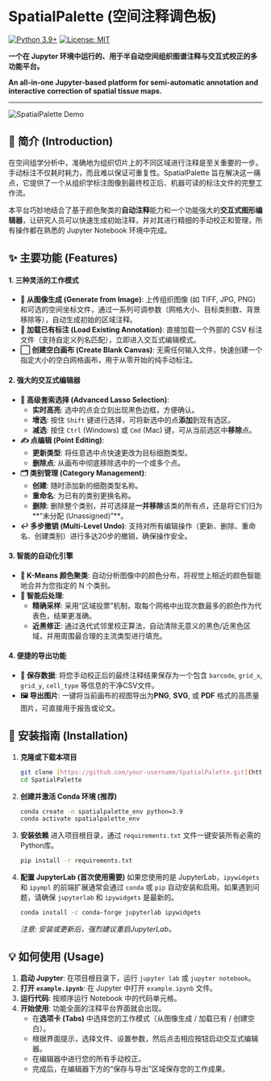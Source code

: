 # SpatialPalette (空间注释调色板)

[![Python 3.9+](https://img.shields.io/badge/python-3.9+-blue.svg)](https://www.python.org/downloads/)
[![License: MIT](https://img.shields.io/badge/License-MIT-yellow.svg)](https://opensource.org/licenses/MIT)

**一个在 Jupyter 环境中运行的、用于半自动空间组织图谱注释与交互式校正的多功能平台。**

**An all-in-one Jupyter-based platform for semi-automatic annotation and interactive correction of spatial tissue maps.**

---
![SpatialPalette Demo](docs/app.gif)

## 📖 简介 (Introduction)

在空间组学分析中，准确地为组织切片上的不同区域进行注释是至关重要的一步。手动标注不仅耗时耗力，而且难以保证可重复性。SpatialPalette 旨在解决这一痛点，它提供了一个从组织学标注图像到最终校正后、机器可读的标注文件的完整工作流。

本平台巧妙地结合了基于颜色聚类的**自动注释**能力和一个功能强大的**交互式图形编辑器**，让研究人员可以快速生成初始注释，并对其进行精细的手动校正和管理，所有操作都在熟悉的 Jupyter Notebook 环境中完成。

## ✨ 主要功能 (Features)

#### 1. 三种灵活的工作模式
- **🎨 从图像生成 (Generate from Image)**: 上传组织图像 (如 TIFF, JPG, PNG) 和可选的空间坐标文件，通过一系列可调参数（网格大小、目标类别数、背景移除等），自动生成初始的区域注释。
- **📂 加载已有标注 (Load Existing Annotation)**: 直接加载一个外部的 CSV 标注文件（支持自定义列名匹配），立即进入交互式编辑模式。
- **⬜ 创建空白画布 (Create Blank Canvas)**: 无需任何输入文件，快速创建一个指定大小的空白网格画布，用于从零开始的纯手动标注。

#### 2. 强大的交互式编辑器
- **🎯 高级套索选择 (Advanced Lasso Selection)**:
  - **实时高亮**: 选中的点会立刻出现黑色边框，方便确认。
  - **增选**: 按住 `Shift` 键进行选择，可将新选中的点**添加**到现有选区。
  - **减选**: 按住 `Ctrl` (Windows) 或 `Cmd` (Mac) 键，可从当前选区中**移除**点。
- **✍️ 点编辑 (Point Editing)**:
  - **更新类型**: 将任意选中点快速更改为目标细胞类型。
  - **删除点**: 从画布中彻底移除选中的一个或多个点。
- **🗂️ 类别管理 (Category Management)**:
  - **创建**: 随时添加新的细胞类型名称。
  - **重命名**: 为已有的类别更换名称。
  - **删除**: 删除整个类别，并可选择是**一并移除**该类的所有点，还是将它们归为**“未分配 (Unassigned)”**。
- **↩️ 多步撤销 (Multi-Level Undo)**: 支持对所有编辑操作（更新、删除、重命名、创建类别）进行多达20步的撤销，确保操作安全。

#### 3. 智能的自动化引擎
- **🤖 K-Means 颜色聚类**: 自动分析图像中的颜色分布，将视觉上相近的颜色智能地合并为您指定的 N 个类别。
- **🧹 智能后处理**:
    - **精确采样**: 采用“区域投票”机制，取每个网格中出现次数最多的颜色作为代表色，结果更准确。
    - **近黑修正**: 通过迭代式邻里校正算法，自动清除无意义的黑色/近黑色区域，并用周围最合理的主流类型进行填充。

#### 4. 便捷的导出功能
- **💾 保存数据**: 将您手动校正后的最终注释结果保存为一个包含 `barcode`, `grid_x`, `grid_y`, `cell_type` 等信息的干净CSV文件。
- **🖼️ 导出图片**: 一键将当前画布的视图导出为**PNG**, **SVG**, 或 **PDF** 格式的高质量图片，可直接用于报告或论文。

## 🚀 安装指南 (Installation)

1.  **克隆或下载本项目**
    ```bash
    git clone [https://github.com/your-username/SpatialPalette.git](https://github.com/yinboliu-git/SpatialPalette)
    cd SpatialPalette
    ```

2.  **创建并激活 Conda 环境 (推荐)**
    ```bash
    conda create -n spatialpalette_env python=3.9
    conda activate spatialpalette_env
    ```

3.  **安装依赖**
    进入项目根目录，通过 `requirements.txt` 文件一键安装所有必需的Python库。
    ```bash
    pip install -r requirements.txt
    ```

4.  **配置 JupyterLab (首次使用需要)**
    如果您使用的是 JupyterLab，`ipywidgets` 和 `ipympl` 的前端扩展通常会通过 `conda` 或 `pip` 自动安装和启用。如果遇到问题，请确保 `jupyterlab` 和 `ipywidgets` 是最新的。
    ```bash
    conda install -c conda-forge jupyterlab ipywidgets
    ```
    *注意: 安装或更新后，强烈建议重启JupyterLab。*

## 💡 如何使用 (Usage)

1.  **启动 Jupyter**: 在项目根目录下，运行 `jupyter lab` 或 `jupyter notebook`。
2.  **打开 `example.ipynb`**: 在 Jupyter 中打开 `example.ipynb` 文件。
3.  **运行代码**: 按顺序运行 Notebook 中的代码单元格。
4.  **开始使用**: 功能全面的注释平台界面就会出现。
    - 在**选项卡 (Tabs)** 中选择您的工作模式（从图像生成 / 加载已有 / 创建空白）。
    - 根据界面提示，选择文件、设置参数，然后点击相应按钮启动交互式编辑器。
    - 在编辑器中进行您的所有手动校正。
    - 完成后，在编辑器下方的“保存与导出”区域保存您的工作成果。
